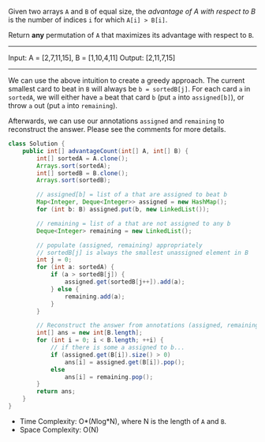 Given two arrays `A` and `B` of equal size, the *advantage of A with respect to B* is the number of indices `i` for which `A[i] > B[i]`.

Return **any** permutation of `A` that maximizes its advantage with respect to `B`.

---

Input: A = [2,7,11,15], B = [1,10,4,11]
Output: [2,11,7,15]

---

We can use the above intuition to create a greedy approach. The current smallest card to beat in `B` will always be `b = sortedB[j]`. For each card `a` in `sortedA`, we will either have `a` beat that card `b` (put `a` into `assigned[b]`), or throw `a` out (put `a` into `remaining`).

Afterwards, we can use our annotations `assigned` and `remaining` to reconstruct the answer. Please see the comments for more details.

```JAVA
class Solution {
    public int[] advantageCount(int[] A, int[] B) {
        int[] sortedA = A.clone();
        Arrays.sort(sortedA);
        int[] sortedB = B.clone();
        Arrays.sort(sortedB);

        // assigned[b] = list of a that are assigned to beat b
        Map<Integer, Deque<Integer>> assigned = new HashMap();
        for (int b: B) assigned.put(b, new LinkedList());

        // remaining = list of a that are not assigned to any b
        Deque<Integer> remaining = new LinkedList();

        // populate (assigned, remaining) appropriately
        // sortedB[j] is always the smallest unassigned element in B
        int j = 0;
        for (int a: sortedA) {
            if (a > sortedB[j]) {
                assigned.get(sortedB[j++]).add(a);
            } else {
                remaining.add(a);
            }
        }

        // Reconstruct the answer from annotations (assigned, remaining)
        int[] ans = new int[B.length];
        for (int i = 0; i < B.length; ++i) {
            // if there is some a assigned to b...
            if (assigned.get(B[i]).size() > 0)
                ans[i] = assigned.get(B[i]).pop();
            else
                ans[i] = remaining.pop();
        }
        return ans;
    }
}
```

- Time Complexity: O*(*N*log*N), where N is the length of `A` and `B`.
- Space Complexity: O(N)

